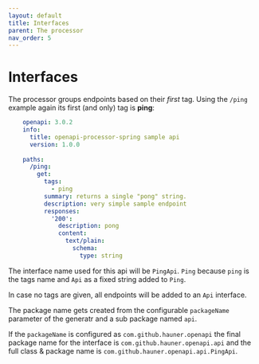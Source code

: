 ```yaml
---
layout: default
title: Interfaces
parent: The processor
nav_order: 5
---
```


# Interfaces

The processor groups endpoints based on their _first_ tag. Using the `/ping` example again its first
(and only) tag is **ping**: 

```yaml
    openapi: 3.0.2
    info:
      title: openapi-processor-spring sample api
      version: 1.0.0
    
    paths:
      /ping:
        get:
          tags:
            - ping
          summary: returns a single "pong" string.
          description: very simple sample endpoint
          responses:
            '200':
              description: pong
              content:
                text/plain:
                  schema:
                    type: string
```

The interface name used for this api will be `PingApi`. `Ping` because `ping` is the tags name and
`Api` as a fixed string added to `Ping`. 

In case no tags are given, all endpoints will be added to an `Api` interface.

The package name gets created from the configurable `packageName` parameter of the generatr and a
sub package named `api`. 

If the `packageName` is configured as `com.github.hauner.openapi` the final package name for the 
interface is `com.github.hauner.openapi.api` and the full class & package name is 
`com.github.hauner.openapi.api.PingApi`.
